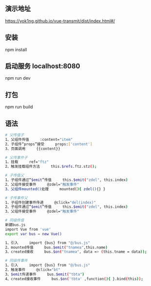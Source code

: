 ## 演示地址
https://yok1ng.github.io/vue-transmit/dist/index.html#/

## 安装
npm install

## 启动服务 localhost:8080
npm run dev

## 打包
npm run build

## 语法
``` bash
# 父传值子
1、父组件传值     :content="item"
2、子组件“props”接受     props:['content']
3、页面调用     {{content}}

# 父传事件子
1、挂载     ref="ftz"
2、触发挂载组件方法     this.$refs.ftz.stz();

# 子传值父
1、子组件通过“$emit”传值     this.$emit("zdel", this.index)
2、父组件接受事件     @zdel="触发事件"
3、父组件mounted()处理     mounted(){ zdel(){} }

# 子传事件父
1、子组件创建事件传递     @click="del(index)"
2、子组件通过“$emit”传值     this.$emit("zdel", this.index)
3、父组件接受事件     @zdel="触发事件"

# 同级传值
新建bus.js
import Vue from 'vue'
export var bus = new Vue()

1、引入     import {bus} from "@/bus.js"
2、mounted传值     bus.$emit("tnamea",this.name)
3、created接收     bus.$on("tnamea", data => (this.tname = data));

# 同级传事件
1、引入     import {bus} from "@/bus.js"
2、触发事件     @click="bt"
3、$emit传递事件     bus.$emit("tbta")
4、created接收事件     bus.$on('tbta' ,function(){ }.bind(this));
```
